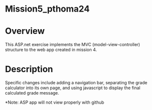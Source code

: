 # Mission5_pthoma24

# Overview
This ASP.net exercise implements the MVC (model-view-controller) structure to the web app created in mission 4.
# Description
Specific changes include adding a navigation bar, separating the grade calculator into its own page, and using javascript to display the final calculated grade message.

*Note: ASP app will not view properly with github
